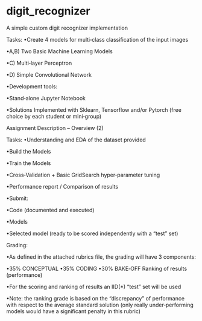 # digit_recognizer
A simple custom digit recognizer implementation 


Tasks:
•Create 4 models for multi‐class classification of the input images

•A,B) Two Basic Machine Learning Models

•C) Multi‐layer Perceptron

•D) Simple Convolutional Network

•Development tools:

•Stand‐alone Jupyter Notebook

•Solutions Implemented with Sklearn, Tensorflow and/or Pytorch (free choice by each student 
or mini‐group)

Assignment Description – Overview  (2)

Tasks:
•Understanding and EDA of the dataset provided

•Build the Models

•Train the Models

•Cross‐Validation + Basic GridSearch hyper‐parameter tuning

•Performance report / Comparison of results

•Submit:

•Code (documented and executed)

•Models

•Selected model (ready to be scored independently with a “test” set)

Grading:

•As defined in the attached rubrics file, the grading will have 3 
components:

•35% CONCEPTUAL
•35% CODING
•30% BAKE‐OFF Ranking of results (performance)

•For the scoring and ranking of results an IID(*) “test” set will be used

•Note: the ranking grade is based on the “discrepancy” of performance with
respect to the average standard solution (only really under‐performing
models would have a significant penalty in this rubric)

